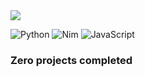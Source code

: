 <img src="https://avatars.githubusercontent.com/u/81882407?v=4">

![Python](https://img.shields.io/badge/python-3670A0?style=for-the-badge&logo=python&logoColor=ffdd54)
![Nim](https://img.shields.io/badge/nim-%23FFE953.svg?style=for-the-badge&logo=nim&logoColor=white)
![JavaScript](https://img.shields.io/badge/javascript-%23323330.svg?style=for-the-badge&logo=javascript&logoColor=%23F7DF1E)

### Zero projects completed
